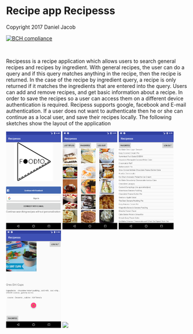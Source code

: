 <h1>Recipe app Recipesss</h1>

Copyright 2017 Daniel Jacob

[![BCH compliance](https://bettercodehub.com/edge/badge/us3rna/Recipes?branch=master)](https://bettercodehub.com/)


<p align="center">
  <br>
  
  Recipesss is a recipe application which allows users to search general recipes and recipes by ingredient. With general recipes, the user can do a query and if this query matches anything in the recipe, then the recipe is returned. In the case of the recipe by ingredient query, a recipe is only returned if it matches the ingredients that are entered into the query. Users can add and remove recipes, and get basic information about a recipe. In order to save the recipes so a user can access them on a different device authentication is required. Recipess supports google, facebook and E-mail authentication. If a user does not want to authenticate then he or she can continue as a local user, and save their recipes locally. The following sketches show the layout of the application
  
  <img src="/doc/download.png" width="150"/>
  <img src="/doc/gridview.png" width="150"/>
  <img src="/doc/titles.png" width="150"/>
  <img src="/doc/details.png" width="150"/>
  <img src="favorites.png" width="150"/>
</p>
